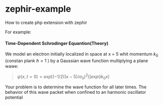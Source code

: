 zephir-example
==============

How to create php extension with zephir

For example:

#### Time-Dependent Schrodinger Equantion(Theory)

We model an electron initially localized in space at x = 5 whit momentum $k_0$ (constan plank  $\hbar =1$ ) by a Gaussian wave function multiplying a plane wawe:

> $\psi(x,t=0) = exp[(-1/2((x-5)/ \sigma_0)^2)]exp(ik_0x)$

Your problem is to determine the wave function for all later times. The behavior of this wave packet when confined to an harmonic oscillator potential 

